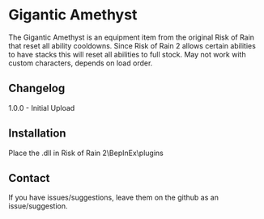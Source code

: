 # Gigantic Amethyst
The Gigantic Amethyst is an equipment item from the original Risk of Rain that reset all ability cooldowns.
Since Risk of Rain 2 allows certain abilities to have stacks this will reset all abilities to full stock.
May not work with custom characters, depends on load order.

Changelog
------------
1.0.0 - Initial Upload

Installation
------------
Place the .dll in Risk of Rain 2\BepInEx\plugins

Contact
------------
If you have issues/suggestions, leave them on the github as an issue/suggestion.